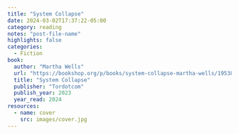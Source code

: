 ```yaml
---
title: "System Collapse"
date: 2024-03-02T17:37:22-05:00
category: reading
notes: "post-file-name"
highlights: false
categories:
  - Fiction
book:
  author: "Martha Wells"
  url: "https://bookshop.org/p/books/system-collapse-martha-wells/19538545"
  title: "System Collapse"
  publisher: "Tordotcom"
  publish_year: 2023
  year_read: 2024
resources:
  - name: cover
    src: images/cover.jpg
---
```


